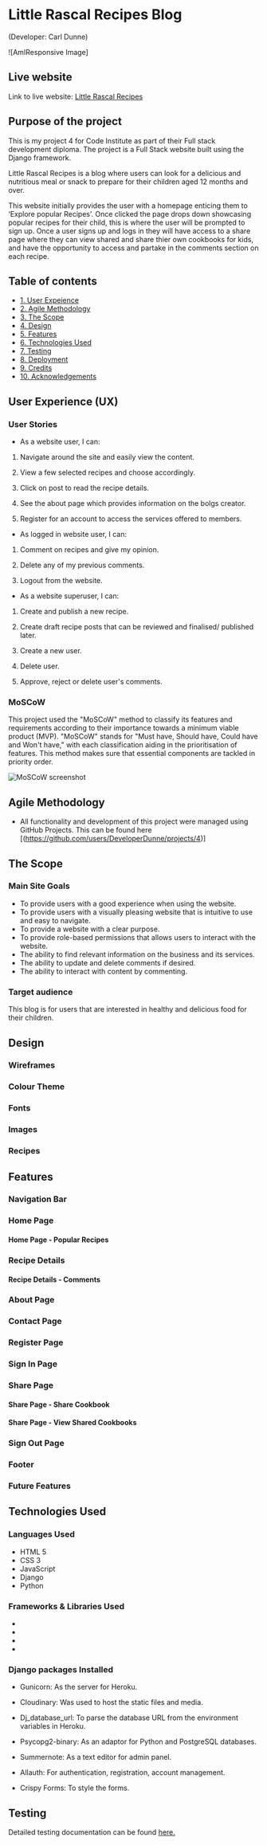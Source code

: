 # Little Rascal Recipes Blog

(Developer: Carl Dunne)

![AmIResponsive Image]

## Live website

Link to live website: [Little Rascal Recipes](https://little-rascal-recipes-7007a778b4a8.herokuapp.com/)

## Purpose of the project

This is my project 4 for Code Institute as part of their Full stack development diploma. The project is a Full Stack website built using the Django framework.

Little Rascal Recipes is a blog where users can look for a delicious and nutritious meal or snack to prepare for their children aged 12 months and over.

This website initially provides the user with a homepage enticing them to ‘Explore popular Recipes’. Once clicked the page drops down showcasing popular recipes for their child, this is where the user will be prompted to sign up. Once a user signs up and logs in they will have access to a share page where they can view shared and share thier own cookbooks for kids, and have the opportunity to access and partake in the comments section on each recipe. 

## Table of contents

- [1. User Expeience]()
- [2. Agile Methodology]()
- [3. The Scope]()
- [4. Design]()
- [5. Features]()
- [6. Technologies Used]()
- [7. Testing]()
- [8. Deployment]()
- [9. Credits]()
- [10. Acknowledgements]()


## User Experience (UX)

### User Stories

* As a website user, I can:

1. Navigate around the site and easily view the content.

2. View a few selected recipes and choose accordingly.

3. Click on post to read the recipe details.

4. See the about page which provides information on the bolgs creator.

5. Register for an account to access the services offered to members.

* As logged in website user, I can:

1. Comment on recipes and give my opinion.

2. Delete any of my previous comments.

3. Logout from the website.

* As a website superuser, I can:

1. Create and publish a new recipe.

2. Create draft recipe posts that can be reviewed and finalised/ published later.

3. Create a new user.

4. Delete user.
5. Approve, reject or delete user's comments.

### MoSCoW

This project used the "MoSCoW" method to classify its features and requirements according to their importance towards a minimum viable product (MVP). "MoSCoW" stands for "Must have, Should have, Could have and Won't have," with each classification aiding in the prioritisation of features. This method makes sure that essential components are tackled in priority order.

![MoSCoW screenshot]()

## Agile Methodology

* All functionality and development of this project were managed using GitHub Projects. This can be found here [(https://github.com/users/DeveloperDunne/projects/4)]

## The Scope

### Main Site Goals

* To provide users with a good experience when using the website.
* To provide users with a visually pleasing website that is intuitive to use and easy to navigate.
* To provide a website with a clear purpose.
* To provide role-based permissions that allows users to interact with the website.
* The ability to find relevant information on the business and its services.
* The ability to update and delete comments if desired.
* The ability to interact with content by commenting.

### Target audience

This blog is for users that are interested in healthy and delicious food for their children.

## Design

### Wireframes

### Colour Theme

### Fonts

### Images

### Recipes

## Features

### Navigation Bar

### Home Page

#### Home Page - Popular Recipes

### Recipe Details

#### Recipe Details - Comments

### About Page

### Contact Page

### Register Page

### Sign In Page

### Share Page

#### Share Page - Share Cookbook

#### Share Page - View Shared Cookbooks

### Sign Out Page

### Footer

### Future Features

## Technologies Used

### Languages Used

* HTML 5
* CSS 3
* JavaScript
* Django
* Python

### Frameworks & Libraries Used

*
*
*
*

### Django packages Installed

* Gunicorn: As the server for Heroku.

* Cloudinary: Was used to host the static files and media.

* Dj_database_url: To parse the database URL from the environment variables in Heroku.

* Psycopg2-binary: As an adaptor for Python and PostgreSQL databases.

* Summernote: As a text editor for admin panel.

* Allauth: For authentication, registration, account management.

* Crispy Forms: To style the forms.

## Testing

Detailed testing documentation can be found [here.](./TESTING.md)
